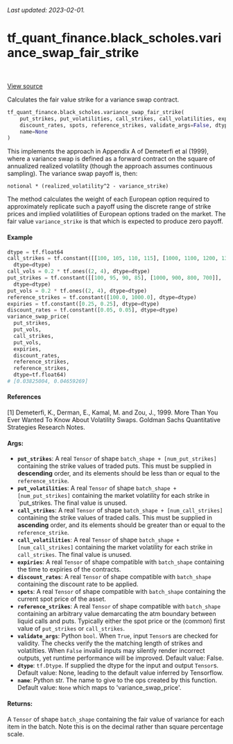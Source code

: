 <!--
This file is generated by a tool. Do not edit directly.
For open-source contributions the docs will be updated automatically.
-->

*Last updated: 2023-02-01.*

<div itemscope itemtype="http://developers.google.com/ReferenceObject">
<meta itemprop="name" content="tf_quant_finance.black_scholes.variance_swap_fair_strike" />
<meta itemprop="path" content="Stable" />
</div>

# tf_quant_finance.black_scholes.variance_swap_fair_strike

<!-- Insert buttons and diff -->

<table class="tfo-notebook-buttons tfo-api" align="left">
</table>

<a target="_blank" href="https://github.com/google/tf-quant-finance/blob/master/tf_quant_finance/black_scholes/variance_swaps.py">View source</a>



Calculates the fair value strike for a variance swap contract.

```python
tf_quant_finance.black_scholes.variance_swap_fair_strike(
    put_strikes, put_volatilities, call_strikes, call_volatilities, expiries,
    discount_rates, spots, reference_strikes, validate_args=False, dtype=None,
    name=None
)
```



<!-- Placeholder for "Used in" -->

This implements the approach in Appendix A of Demeterfi et al (1999), where a
variance swap is defined as a forward contract on the square of annualized
realized volatility (though the approach assumes continuous sampling). The
variance swap payoff is, then:

`notional * (realized_volatility^2 - variance_strike)`

The method calculates the weight of each European option required to
approximately replicate such a payoff using the discrete range of strike
prices and implied volatilities of European options traded on the market. The
fair value `variance_strike` is that which is expected to produce zero payoff.

#### Example

```python
dtype = tf.float64
call_strikes = tf.constant([[100, 105, 110, 115], [1000, 1100, 1200, 1300]],
  dtype=dtype)
call_vols = 0.2 * tf.ones((2, 4), dtype=dtype)
put_strikes = tf.constant([[100, 95, 90, 85], [1000, 900, 800, 700]],
  dtype=dtype)
put_vols = 0.2 * tf.ones((2, 4), dtype=dtype)
reference_strikes = tf.constant([100.0, 1000.0], dtype=dtype)
expiries = tf.constant([0.25, 0.25], dtype=dtype)
discount_rates = tf.constant([0.05, 0.05], dtype=dtype)
variance_swap_price(
  put_strikes,
  put_vols,
  call_strikes,
  put_vols,
  expiries,
  discount_rates,
  reference_strikes,
  reference_strikes,
  dtype=tf.float64)
# [0.03825004, 0.04659269]
```

#### References

[1] Demeterfi, K., Derman, E., Kamal, M. and Zou, J., 1999. More Than You Ever
  Wanted To Know About Volatility Swaps. Goldman Sachs Quantitative Strategies
  Research Notes.

#### Args:


* <b>`put_strikes`</b>: A real `Tensor` of shape  `batch_shape + [num_put_strikes]`
  containing the strike values of traded puts. This must be supplied in
  **descending** order, and its elements should be less than or equal to the
  `reference_strike`.
* <b>`put_volatilities`</b>: A real `Tensor` of shape  `batch_shape +
  [num_put_strikes]` containing the market volatility for each strike in
  `put_strikes. The final value is unused.
* <b>`call_strikes`</b>: A real `Tensor` of shape  `batch_shape + [num_call_strikes]`
  containing the strike values of traded calls. This must be supplied in
  **ascending** order, and its elements should be greater than or equal to
  the `reference_strike`.
* <b>`call_volatilities`</b>: A real `Tensor` of shape  `batch_shape +
  [num_call_strikes]` containing the market volatility for each strike in
  `call_strikes`. The final value is unused.
* <b>`expiries`</b>: A real `Tensor` of shape compatible with `batch_shape` containing
  the time to expiries of the contracts.
* <b>`discount_rates`</b>: A real `Tensor` of shape compatible with `batch_shape`
  containing the discount rate to be applied.
* <b>`spots`</b>: A real `Tensor` of shape compatible with `batch_shape` containing the
  current spot price of the asset.
* <b>`reference_strikes`</b>: A real `Tensor` of shape compatible with `batch_shape`
  containing an arbitrary value demarcating the atm boundary between liquid
  calls and puts. Typically either the spot price or the (common) first
  value of `put_strikes` or `call_strikes`.
* <b>`validate_args`</b>: Python `bool`. When `True`, input `Tensor`s are checked for
  validity. The checks verify the the matching length of strikes and
  volatilties. When `False` invalid inputs may silently render incorrect
  outputs, yet runtime performance will be improved.
  Default value: False.
* <b>`dtype`</b>: `tf.Dtype`. If supplied the dtype for the input and output `Tensor`s.
  Default value: None, leading to the default value inferred by Tensorflow.
* <b>`name`</b>: Python str. The name to give to the ops created by this function.
  Default value: `None` which maps to 'variance_swap_price'.


#### Returns:

A `Tensor` of shape `batch_shape` containing the fair value of variance for
each item in the batch. Note this is on the decimal rather than square
percentage scale.
